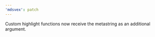 ```yaml
---
'mdsvex': patch
---
```


Custom highlight functions now receive the metastring as an additional argument.
